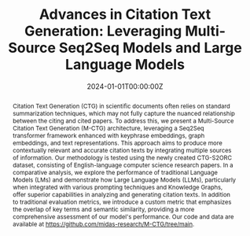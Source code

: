 ---
title: "Advances in Citation Text Generation: Leveraging Multi-Source Seq2Seq Models and Large Language Models"
authors:
- Avinash Anand
- Ashwin Nair
- Kritarth Prasad
- Vrinda Narayan
- Naman Lal
- Debanjan Mahata
- Yaman Kumar Singla
- Rajiv Shah

date: "2024-01-01T00:00:00Z"
doi: ""

publishDate: "2024-01-01T00:00:00Z"

publication_types: ["conference"]

publication: "CIKM"
publication_short: "CIKM"

abstract: "Citation Text Generation (CTG) in scientific documents often relies on standard summarization techniques, which may not fully capture the nuanced relationship between the citing and cited papers. To address this, we present a Multi-Source Citation Text Generation (M-CTG) architecture, leveraging a Seq2Seq transformer framework enhanced with keyphrase embeddings, graph embeddings, and text representations. This approach aims to produce more contextually relevant and accurate citation texts by integrating multiple sources of information. Our methodology is tested using the newly created CTG-S2ORC dataset, consisting of English-language computer science research papers. In a comparative analysis, we explore the performance of traditional Language Models (LMs) and demonstrate how Large Language Models (LLMs), particularly when integrated with various prompting techniques and Knowledge Graphs, offer superior capabilities in analyzing and generating citation texts. In addition to traditional evaluation metrics, we introduce a custom metric that emphasizes the overlap of key terms and semantic similarity, providing a more comprehensive assessment of our model's performance. Our code and data are available at https://github.com/midas-research/M-CTG/tree/main."

tags:
- Citation text generation
- Text generation
- Machine learning
- Knowledge graphs
- Summarization
featured: false

links:
url_pdf: "https://dl.acm.org/doi/10.1145/3627673.3679783"
url_code: ""
url_dataset: ""
url_poster: ""
url_project: ""
url_slides: ""
url_source: ""
url_video: ""


projects: []
slides: ""
---